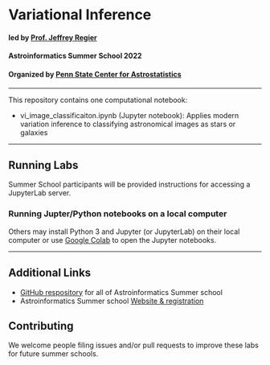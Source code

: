 # Variational Inference
#### led by [Prof. Jeffrey Regier]([https://luger.dev/](https://regier.stat.lsa.umich.edu/))
#### Astroinformatics Summer School 2022 
#### Organized by [Penn State Center for Astrostatistics](https://sites.psu.edu/astrostatistics/)

-----
This repository contains one computational notebook: 
- vi_image_classificaiton.ipynb (Jupyter notebook):  Applies modern variation inference to classifying astronomical images as stars or galaxies

---

## Running Labs
Summer School participants will be provided instructions for accessing a JupyterLab server.  

### Running Jupter/Python notebooks on a local computer
Others may install Python 3 and Jupyter (or JupyterLab) on their local computer or use [Google Colab](https://colab.research.google.com/) to open the Jupyter notebooks.

---
## Additional Links
- [GitHub respository](https://github.com/Astroinformatics/SummerSchool2022) for all of Astroinformatics Summer school
- Astroinformatics Summer school [Website & registration](https://sites.psu.edu/astrostatistics/astroinfo-su22/)

## Contributing
We welcome people filing issues and/or pull requests to improve these labs for future summer schools.
